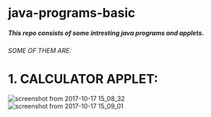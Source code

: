 # java-programs-basic

##### This repo consists of some intresting java programs and applets.  
###### SOME OF THEM ARE:  
# 1. CALCULATOR APPLET:   
![screenshot from 2017-10-17 15_08_32](https://user-images.githubusercontent.com/39124232/43047883-15536c70-8dfc-11e8-9d25-9f92265a5f24.png)  
![screenshot from 2017-10-17 15_09_01](https://user-images.githubusercontent.com/39124232/43047884-18786144-8dfc-11e8-8f84-2fd4999efc2e.png)  
